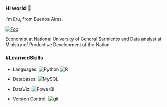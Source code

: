 ### Hi world 👋

I'm Eru, from Buenos Aires.

<a href="https://www.linkedin.com/in/marqueze/" rel="marqueze">![Foo](https://img.shields.io/badge/linkedin-%230077B5.svg?style=for-the-badge&logo=linkedin&logoColor=white)</a>

Economist at National University of General Sarmiento and Data analyst at Ministry of Productive Development of the Nation

### #LearnedSkills

  * Languages: ![Python](https://img.shields.io/badge/Python-FFD43B?style=for-the-badge&logo=python&logoColor=blue) ![R](https://img.shields.io/badge/r-%23276DC3.svg?style=for-the-badge&logo=r&logoColor=white)

  * Databases: ![MySQL](https://img.shields.io/static/v1?style=for-the-badge&message=MySQL&color=4479A1&logo=MySQL&logoColor=FFFFFF&label=)

  * DataViz: ![PowerBi](https://img.shields.io/badge/PowerBI-F2C811?style=for-the-badge&logo=Power%20BI&logoColor=white)

  * Version Control: ![git](https://img.shields.io/badge/GIT-E44C30?style=for-the-badge&logo=git&logoColor=white)

<!--
**erumarquez/erumarquez** is a ✨ _special_ ✨ repository because its `README.md` (this file) appears on your GitHub profile.

Here are some ideas to get you started:

- 🔭 I’m currently working on ...
- 🌱 I’m currently learning ...
- 👯 I’m looking to collaborate on ...
- 🤔 I’m looking for help with ...
- 💬 Ask me about ...
- 📫 How to reach me: ...
- 😄 Pronouns: ...
- ⚡ Fun fact: ...
-->
